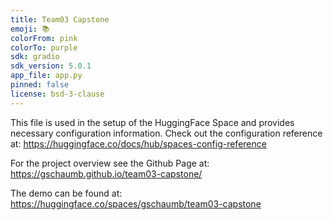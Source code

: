 ```yaml
---
title: Team03 Capstone
emoji: 📚
colorFrom: pink
colorTo: purple
sdk: gradio
sdk_version: 5.0.1
app_file: app.py
pinned: false
license: bsd-3-clause
---
```

This file is used in the setup of the HuggingFace Space and provides necessary configuration information.
Check out the configuration reference at: https://huggingface.co/docs/hub/spaces-config-reference

For the project overview see the Github Page at: https://gschaumb.github.io/team03-capstone/

The demo can be found at: https://huggingface.co/spaces/gschaumb/team03-capstone
